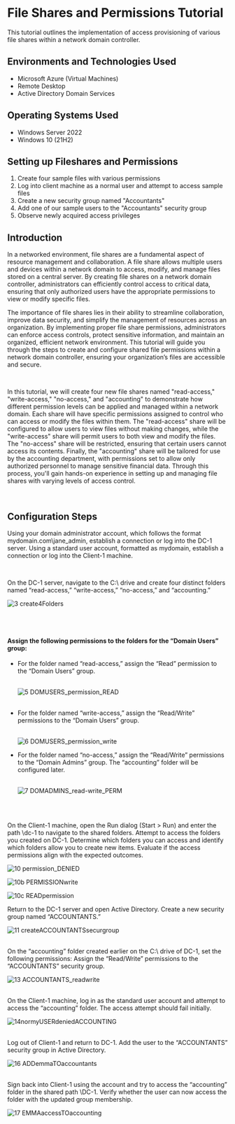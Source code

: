 <p align="center">

</p>

<h1>File Shares and Permissions Tutorial</h1>
This tutorial outlines the implementation of access provisioning of various file shares within a network domain controller.<br />






<h2>Environments and Technologies Used</h2>

- Microsoft Azure (Virtual Machines)
- Remote Desktop
- Active Directory Domain Services


<h2>Operating Systems Used </h2>

- Windows Server 2022
- Windows 10 (21H2)

<h2>Setting up Fileshares and Permissions</h2>

1. Create four sample files with various permissions
2. Log into client machine as a normal user and attempt to access sample files 
3. Create a new security group named "Accountants"
4. Add one of our sample users to the "Accountants" security group
5. Observe newly acquired access privileges

<h2>Introduction</h2>

<p>
In a networked environment, file shares are a fundamental aspect of resource management and collaboration. A file share allows multiple users and devices within a network domain to access, modify, and manage files stored on a central server. By creating file shares on a network domain controller, administrators can efficiently control access to critical data, ensuring that only authorized users have the appropriate permissions to view or modify specific files.

The importance of file shares lies in their ability to streamline collaboration, improve data security, and simplify the management of resources across an organization. By implementing proper file share permissions, administrators can enforce access controls, protect sensitive information, and maintain an organized, efficient network environment. This tutorial will guide you through the steps to create and configure shared file permissions within a network domain controller, ensuring your organization’s files are accessible and secure.
</p>
<br />
<p>In this tutorial, we will create four new file shares named "read-access," "write-access," "no-access," and "accounting" to demonstrate how different permission levels can be applied and managed within a network domain. Each share will have specific permissions assigned to control who can access or modify the files within them. The "read-access" share will be configured to allow users to view files without making changes, while the "write-access" share will permit users to both view and modify the files. The "no-access" share will be restricted, ensuring that certain users cannot access its contents. Finally, the "accounting" share will be tailored for use by the accounting department, with permissions set to allow only authorized personnel to manage sensitive financial data. Through this process, you'll gain hands-on experience in setting up and managing file shares with varying levels of access control. </p>
<br />
<h2> Configuration Steps</h2>

<p>Using your domain administrator account, which follows the format mydomain.com\jane_admin, establish a connection or log into the DC-1 server. Using a standard user account, formatted as mydomain<someuser>, establish a connection or log into the Client-1 machine.</p>

<br />

<p>On the DC-1 server, navigate to the C:\ drive and create four distinct folders named “read-access,” “write-access,” “no-access,” and “accounting.”</p>

![3 create4Folders](https://github.com/user-attachments/assets/060a75b3-a6a0-403d-8a87-0396fe43c223)

<br />
<br />

<h4> Assign the following permissions to the folders for the “Domain Users” group: </h4>
<ul>
  <li>For the folder named “read-access,” assign the “Read” permission to the “Domain Users” group. </li>
<br />
  
![5 DOMUSERS_permission_READ](https://github.com/user-attachments/assets/825125be-5f26-407d-bf7f-1de6173f8e7b)

<br />
  <li>For the folder named “write-access,” assign the “Read/Write” permissions to the “Domain Users” group.</li>
<br />
  
![6 DOMUSERS_permission_write](https://github.com/user-attachments/assets/9e9c693f-d1cf-46e1-832f-54c895a157d4)
<br />
  <li>For the folder named “no-access,” assign the “Read/Write” permissions to the “Domain Admins” group. The “accounting” folder will be configured later. </li>

<br />

![7 DOMADMINS_read-write_PERM](https://github.com/user-attachments/assets/7984b77d-cd0b-47db-8823-cb921f2e3d77)

</ul>
<br />
<br />
<p>
On the Client-1 machine, open the Run dialog (Start > Run) and enter the path \dc-1 to navigate to the shared folders. Attempt to access the folders you created on DC-1. Determine which folders you can access and identify which folders allow you to create new items. Evaluate if the access permissions align with the expected outcomes.
</p>

![10 permission_DENIED](https://github.com/user-attachments/assets/f8f2de0a-803d-419b-beb4-767d01012efd)

![10b PERMISSIONwrite](https://github.com/user-attachments/assets/c2779658-7ed7-4b76-899d-291dfd31764e)

![10c READpermission](https://github.com/user-attachments/assets/fec32282-1bfb-4e0b-bb84-4fc2c27a34c6)

<p>
  Return to the DC-1 server and open Active Directory. Create a new security group named “ACCOUNTANTS.”
</p>

![11 createACCOUNTANTSsecurgroup](https://github.com/user-attachments/assets/19ae7c6b-68a4-4892-8594-8ead4651e050)
<br />
<br />


<p>
On the “accounting” folder created earlier on the C:\ drive of DC-1, set the following permissions: Assign the “Read/Write” permissions to the “ACCOUNTANTS” security group.
</p>

![13 ACCOUNTANTS_readwrite](https://github.com/user-attachments/assets/4df84288-25d5-48f3-82a6-42131c7fde92)
<br />
<br />

<p> On the Client-1 machine, log in as the standard user account <someuser> and attempt to access the “accounting” folder. The access attempt should fail initially. </p>

![14normyUSERdeniedACCOUNTING](https://github.com/user-attachments/assets/28616e91-09f0-466e-993d-236dee5eca1b)
<br />
<br />

<p>
Log out of Client-1 and return to DC-1. Add the user <someuser> to the “ACCOUNTANTS” security group in Active Directory.
</p>

![16 ADDemmaTOaccountants](https://github.com/user-attachments/assets/887216b1-500e-426d-9aec-9ce6cddbb728)
<br />
<br />

<p>
Sign back into Client-1 using the <someuser> account and try to access the “accounting” folder in the shared path \DC-1. Verify whether the user can now access the folder with the updated group membership.
</p>

![17 EMMAaccessTOaccounting](https://github.com/user-attachments/assets/875fd060-f120-4af0-997e-0ceb1171d37c)










